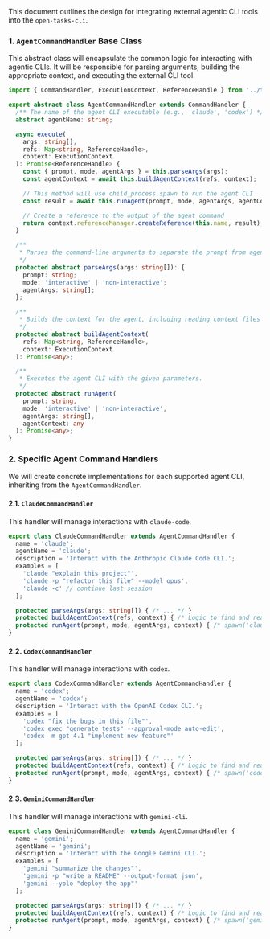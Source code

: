 This document outlines the design for integrating external agentic CLI tools into the `open-tasks-cli`.

### 1. `AgentCommandHandler` Base Class

This abstract class will encapsulate the common logic for interacting with agentic CLIs. It will be responsible for parsing arguments, building the appropriate context, and executing the external CLI tool.

```typescript
import { CommandHandler, ExecutionContext, ReferenceHandle } from '../types';

export abstract class AgentCommandHandler extends CommandHandler {
  /** The name of the agent CLI executable (e.g., 'claude', 'codex') */
  abstract agentName: string;

  async execute(
    args: string[],
    refs: Map<string, ReferenceHandle>,
    context: ExecutionContext
  ): Promise<ReferenceHandle> {
    const { prompt, mode, agentArgs } = this.parseArgs(args);
    const agentContext = await this.buildAgentContext(refs, context);

    // This method will use child_process.spawn to run the agent CLI
    const result = await this.runAgent(prompt, mode, agentArgs, agentContext);

    // Create a reference to the output of the agent command
    return context.referenceManager.createReference(this.name, result);
  }

  /**
   * Parses the command-line arguments to separate the prompt from agent-specific flags.
   */
  protected abstract parseArgs(args: string[]): { 
    prompt: string; 
    mode: 'interactive' | 'non-interactive'; 
    agentArgs: string[]; 
  };

  /**
   * Builds the context for the agent, including reading context files (e.g., CLAUDE.md).
   */
  protected abstract buildAgentContext(
    refs: Map<string, ReferenceHandle>,
    context: ExecutionContext
  ): Promise<any>;

  /**
   * Executes the agent CLI with the given parameters.
   */
  protected abstract runAgent(
    prompt: string, 
    mode: 'interactive' | 'non-interactive', 
    agentArgs: string[], 
    agentContext: any
  ): Promise<any>;
}
```

### 2. Specific Agent Command Handlers

We will create concrete implementations for each supported agent CLI, inheriting from the `AgentCommandHandler`.

#### 2.1. `ClaudeCommandHandler`

This handler will manage interactions with `claude-code`.

```typescript
export class ClaudeCommandHandler extends AgentCommandHandler {
  name = 'claude';
  agentName = 'claude';
  description = 'Interact with the Anthropic Claude Code CLI.';
  examples = [
    'claude "explain this project"',
    'claude -p "refactor this file" --model opus',
    'claude -c' // continue last session
  ];

  protected parseArgs(args: string[]) { /* ... */ }
  protected buildAgentContext(refs, context) { /* Logic to find and read CLAUDE.md files */ }
  protected runAgent(prompt, mode, agentArgs, context) { /* spawn('claude', [...]) */ }
}
```

#### 2.2. `CodexCommandHandler`

This handler will manage interactions with `codex`.

```typescript
export class CodexCommandHandler extends AgentCommandHandler {
  name = 'codex';
  agentName = 'codex';
  description = 'Interact with the OpenAI Codex CLI.';
  examples = [
    'codex "fix the bugs in this file"',
    'codex exec "generate tests" --approval-mode auto-edit',
    'codex -m gpt-4.1 "implement new feature"'
  ];

  protected parseArgs(args: string[]) { /* ... */ }
  protected buildAgentContext(refs, context) { /* Logic to find and read AGENTS.md and config.toml */ }
  protected runAgent(prompt, mode, agentArgs, context) { /* spawn('codex', [...]) */ }
}
```

#### 2.3. `GeminiCommandHandler`

This handler will manage interactions with `gemini-cli`.

```typescript
export class GeminiCommandHandler extends AgentCommandHandler {
  name = 'gemini';
  agentName = 'gemini';
  description = 'Interact with the Google Gemini CLI.';
  examples = [
    'gemini "summarize the changes"',
    'gemini -p "write a README" --output-format json',
    'gemini --yolo "deploy the app"'
  ];

  protected parseArgs(args: string[]) { /* ... */ }
  protected buildAgentContext(refs, context) { /* Logic to find and read GEMINI.md and settings.json */ }
  protected runAgent(prompt, mode, agentArgs, context) { /* spawn('gemini', [...]) */ }
}
```
